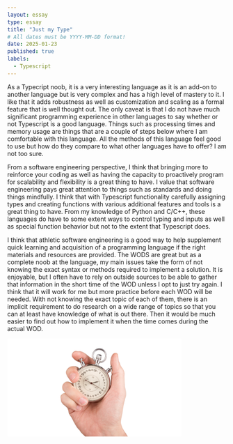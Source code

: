 ```yaml
---
layout: essay
type: essay
title: "Just my Type"
# All dates must be YYYY-MM-DD format!
date: 2025-01-23
published: true
labels:
  - Typescript
---
```


As a Typecript noob, it is a very interesting language as it is an add-on to another language but is very complex and has a high level of mastery to it.  I like that it adds robustness as well as customization and scaling as a formal feature that is well thought out.  The only caveat is that I do not have much significant programming experience in other languages to say whether or not Typescript is a good language.  Things such as processing times and memory usage are things that are a couple of steps below where I am comfortable with this language.  All the methods of this language feel good to use but how do they compare to what other languages have to offer? I am not too sure.

From a software engineering perspective, I think that bringing more to reinforce your coding as well as having the capacity to proactively program for scalability and flexibility is a great thing to have.  I value that software engineering pays great attention to things such as standards and doing things mindfully.  I think that with Typescript functionality carefully assigning types and creating functions with various additional features and tools is a great thing to have.  From my knowledge of Python and C/C++, these languages do have to some extent ways to control typing and inputs as well as special function behavior but not to the extent that Typescript does.  

I think that athletic software engineering is a good way to help supplement quick learning and acquisition of a programming language if the right materials and resources are provided.  The WODS are great but as a complete noob at the language, my main issues take the form of not knowing the exact syntax or methods required to implement a solution.  It is enjoyable, but I often have to rely on outside sources to be able to gather that information in the short time of the WOD unless I opt to just try again.  I think that it will work for me but more practice before each WOD will be needed.  With not knowing the exact topic of each of them, there is an implicit requirement to do research on a wide range of topics so that you can at least have knowledge of what is out there.  Then it would be much easier to find out how to implement it when the time comes during the actual WOD.

<img width="400px" class="rounded float-start pe-4" src="../img/How-to-make-a-one-minute-timer.jpg">
